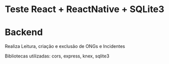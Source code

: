 # Teste React + ReactNative + SQLite3

# Backend 
Realiza Leitura, criação e exclusão de ONGs e Incidentes 

Bibliotecas utilizadas: cors, express, knex, sqlite3
